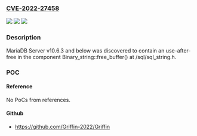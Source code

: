 ### [CVE-2022-27458](https://cve.mitre.org/cgi-bin/cvename.cgi?name=CVE-2022-27458)
![](https://img.shields.io/static/v1?label=Product&message=n%2Fa&color=blue)
![](https://img.shields.io/static/v1?label=Version&message=n%2Fa&color=blue)
![](https://img.shields.io/static/v1?label=Vulnerability&message=n%2Fa&color=brighgreen)

### Description

MariaDB Server v10.6.3 and below was discovered to contain an use-after-free in the component Binary_string::free_buffer() at /sql/sql_string.h.

### POC

#### Reference
No PoCs from references.

#### Github
- https://github.com/Griffin-2022/Griffin

